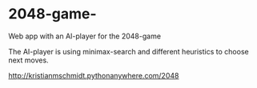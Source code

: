 # 2048-game-

Web app with an AI-player for the 2048-game

The AI-player is using minimax-search and different heuristics to choose next moves.

http://kristianmschmidt.pythonanywhere.com/2048
